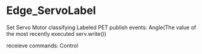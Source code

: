 # Edge_ServoLabel

Set Servo Motor classifying Labeled PET
publish events: Angle(The value of the most recently executed serv.write())

receieve commands: Control
